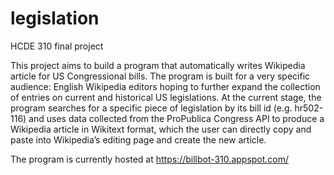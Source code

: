 # legislation
HCDE 310 final project

This project aims to build a program that automatically writes Wikipedia article for US Congressional bills. The program is built for a very specific audience: English Wikipedia editors hoping to further expand the collection of entries on current and historical US legislations. At the current stage, the program searches for a specific piece of legislation by its bill id (e.g. hr502-116) and uses data collected from the ProPublica Congress API to produce a Wikipedia article in Wikitext format, which the user can directly copy and paste into Wikipedia’s editing page and create the new article.

The program is currently hosted at https://billbot-310.appspot.com/
